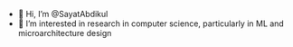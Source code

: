 - 👋 Hi, I’m @SayatAbdikul
- 👀 I’m interested in research in computer science, particularly in ML and microarchitecture design

<!---
SayatAbdikul/SayatAbdikul is a ✨ special ✨ repository because its `README.md` (this file) appears on your GitHub profile.
You can click the Preview link to take a look at your changes.
--->
